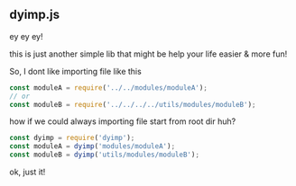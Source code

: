 ## dyimp.js
ey ey ey!

this is just another simple lib that might be help your life easier & more fun!

So, I dont like importing file like this

```javascript
const moduleA = require('../../modules/moduleA');
// or
const moduleB = require('../../../../utils/modules/moduleB');
```

how if we could always importing file start from root dir huh?

```javascript
const dyimp = require('dyimp');
const moduleA = dyimp('modules/moduleA');
const moduleB = dyimp('utils/modules/moduleB');
```

ok, just it!
